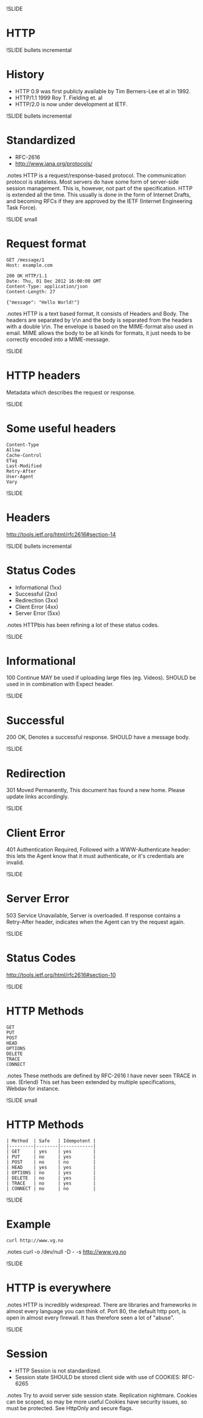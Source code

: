 !SLIDE 
# HTTP #

!SLIDE bullets incremental
# History #
* HTTP 0.9 was first publicly available by Tim Berners-Lee et al in 1992.
* HTTP/1.1 1999 Roy T. Fielding et. al 
* HTTP/2.0 is now under development at IETF.

!SLIDE bullets incremental
# Standardized #
* RFC-2616
* http://www.iana.org/protocols/

.notes HTTP is a request/response-based protocol. The communication protocol is stateless. 
Most servers do have some form of server-side session management. This is, however, not part of the specification.
HTTP is extended all the time. This usually is done in the form of Internet Drafts, and becoming RFCs if they are approved by the
IETF (Internet Engineering Task Force).

!SLIDE small
# Request format #

    GET /message/1
    Host: example.com

    200 OK HTTP/1.1
    Date: Thu, 01 Dec 2012 16:00:00 GMT
    Content-Type: application/json
    Content-Length: 27

    {"message": "Hello World!"}

.notes HTTP is a text based format, It consists of Headers and Body. The headers are separated by \r\n and the body is separated 
from the headers with a double \r\n.
The envelope is based on the MIME-format also used in email.
MIME allows the body to be all kinds for formats, it just needs to be correctly encoded into a MIME-message.

!SLIDE
# HTTP headers #
Metadata which describes the request or response.

!SLIDE
# Some useful headers #
    Content-Type
    Allow
    Cache-Control
    ETag
    Last-Modified
    Retry-After
    User-Agent
    Vary

!SLIDE
# Headers #
http://tools.ietf.org/html/rfc2616#section-14

!SLIDE bullets incremental
# Status Codes #
* Informational (1xx)
* Successful (2xx)
* Redirection (3xx)
* Client Error (4xx)
* Server Error (5xx)

.notes HTTPbis has been refining a lot of these status codes.


!SLIDE
# Informational # 
100 Continue MAY be used if uploading large files (eg. Videos). SHOULD be used in in combination with Expect header.

!SLIDE
# Successful #
200 OK, Denotes a successful response. SHOULD have a message body.

!SLIDE
# Redirection #
301 Moved Permanently, This document has found a new home. Please update links accordingly.

!SLIDE
# Client Error #
401 Authentication Required, Followed with a WWW-Authenticate header:
this lets the Agent know that it must authenticate, or it's credentials are invalid.

!SLIDE
# Server Error #
503 Service Unavailable, Server is overloaded. 
If response contains a Retry-After header, indicates when the Agent can try the request again.

!SLIDE
# Status Codes #
http://tools.ietf.org/html/rfc2616#section-10

!SLIDE
# HTTP Methods #
    GET
    PUT
    POST
    HEAD
    OPTIONS
    DELETE
    TRACE
    CONNECT

.notes These methods are defined by RFC-2616
I have never seen TRACE in use. (Erlend)
This set has been extended by multiple specifications, Webdav for instance.


!SLIDE small
# HTTP Methods #
    
    | Method  | Safe   | Idempotent |
    |---------|--------|------------|
    | GET     | yes    | yes        |
    | PUT     | no     | yes        |
    | POST    | no     | no         |
    | HEAD    | yes    | yes        |
    | OPTIONS | no     | yes        |
    | DELETE  | no     | yes        |
    | TRACE   | no     | yes        |
    | CONNECT | no     | no         |   
    

!SLIDE
# Example #
    curl http://www.vg.no
.notes curl -o /dev/null -D - -s http://www.vg.no

!SLIDE
# HTTP is everywhere #

.notes HTTP is incredibly widespread. 
There are libraries and frameworks in almost every language you can think of. 
Port 80, the default http port, is open in almost every firewall. It has therefore seen a lot of "abuse".

!SLIDE
# Session #
* HTTP Session is not standardized.
* Session state SHOULD be stored client side with use of COOKIES: RFC-6265

.notes Try to avoid server side session state. Replication nightmare.
Cookies can be scoped, so may be more useful
Cookies have security issues, so must be protected. See HttpOnly and secure flags.
